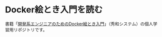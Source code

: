 # Docker絵とき入門を読む

書籍「[開発系エンジニアのためのDocker絵とき入門](https://www.shuwasystem.co.jp/book/9784798071503.html)」（秀和システム）の個人学習用リポジトリです。
